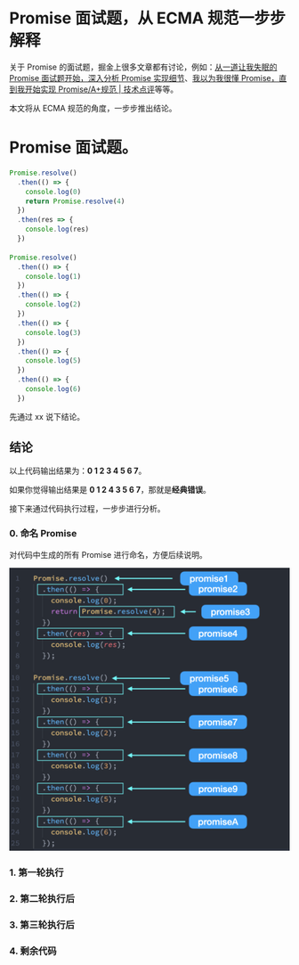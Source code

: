 # Promise 面试题，从 ECMA 规范一步步解释

关于 Promise 的面试题，掘金上很多文章都有讨论，例如：[从一道让我失眠的 Promise 面试题开始，深入分析 Promise 实现细节](https://juejin.cn/post/6945319439772434469)、[我以为我很懂 Promise，直到我开始实现 Promise/A+规范 | 技术点评](https://juejin.cn/post/6945319439772434469)等等。

本文将从 ECMA 规范的角度，一步步推出结论。

# Promise 面试题。

```js
Promise.resolve()
  .then(() => {
    console.log(0)
    return Promise.resolve(4)
  })
  .then(res => {
    console.log(res)
  })

Promise.resolve()
  .then(() => {
    console.log(1)
  })
  .then(() => {
    console.log(2)
  })
  .then(() => {
    console.log(3)
  })
  .then(() => {
    console.log(5)
  })
  .then(() => {
    console.log(6)
  })
```

先通过 xx 说下结论。

## 结论

以上代码输出结果为：**0 1 2 3 4 5 6 7**。

如果你觉得输出结果是 **0 1 2 4 3 5 6 7**，那就是**经典错误**。

接下来通过代码执行过程，一步步进行分析。

### 0. 命名 Promise

对代码中生成的所有 Promise 进行命名，方便后续说明。

![](./imgs/namedPromise.png)

### 1. 第一轮执行

### 2. 第二轮执行后

### 3. 第三轮执行后

### 4. 剩余代码
